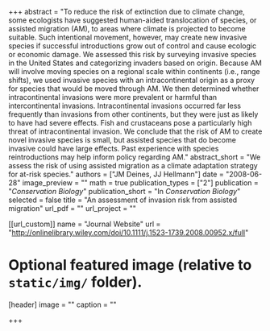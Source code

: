 +++
abstract = "To reduce the risk of extinction due to climate change, some ecologists have suggested human-aided translocation of species, or assisted migration (AM), to areas where climate is projected to become suitable. Such intentional movement, however, may create new invasive species if successful introductions grow out of control and cause ecologic or economic damage. We assessed this risk by surveying invasive species in the United States and categorizing invaders based on origin. Because AM will involve moving species on a regional scale within continents (i.e., range shifts), we used invasive species with an intracontinental origin as a proxy for species that would be moved through AM. We then determined whether intracontinental invasions were more prevalent or harmful than intercontinental invasions. Intracontinental invasions occurred far less frequently than invasions from other continents, but they were just as likely to have had severe effects. Fish and crustaceans pose a particularly high threat of intracontinental invasion. We conclude that the risk of AM to create novel invasive species is small, but assisted species that do become invasive could have large effects. Past experience with species reintroductions may help inform policy regarding AM."
abstract_short = "We assess the risk of using assisted migration as a climate adaptation strategy for at-risk species."
authors = ["JM Deines, JJ Hellmann"]
date = "2008-06-28"
image_preview = ""
math = true
publication_types = ["2"]
publication = "*Conservation Biology*"
publication_short = "In *Conservation Biology*"
selected = false
title = "An assessment of invasion risk from assisted migration"
url_pdf = ""
url_project = ""

[[url_custom]]
name = "Journal Website"
url = "http://onlinelibrary.wiley.com/doi/10.1111/j.1523-1739.2008.00952.x/full"

# Optional featured image (relative to `static/img/` folder).
[header]
image = ""
caption = ""

+++

